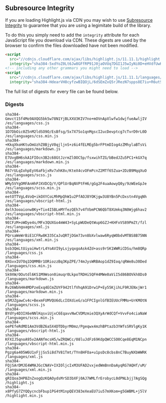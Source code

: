 ## Subresource Integrity

If you are loading Highlight.js via CDN you may wish to use [Subresource Integrity](https://developer.mozilla.org/en-US/docs/Web/Security/Subresource_Integrity) to guarantee that you are using a legimitate build of the library.

To do this you simply need to add the `integrity` attribute for each JavaScript file you download via CDN. These digests are used by the browser to confirm the files downloaded have not been modified.

```html
<script
  src="//cdnjs.cloudflare.com/ajax/libs/highlight.js/11.11.1/highlight.min.js"
  integrity="sha384-5xdYoZ0Lt6Jw8GFfRP91J0jaOVUq7DGI1J5wIyNi0D+eHVdfUwHR4gW6kPsw489E"></script>
<!-- including any other grammars you might need to load -->
<script
  src="//cdnjs.cloudflare.com/ajax/libs/highlight.js/11.11.1/languages/go.min.js"
  integrity="sha384-HdearVH8cyfzwBIQOjL/6dSEmZxQ5rJRezN7spps8E7iu+R6utS8c2ab0AgBNFfH"></script>
```

The full list of digests for every file can be found below.

### Digests

```
sha384-Gmvct15f4Mo9AXQG5bk5w78N1YjBLXXU3KIV7no+mOVnApXlwfw1dwjfueAwljIV /es/languages/css.js
sha384-1D7DbOic0Z5nM2ldSO9O/EsBfsg/5x7X7So1qnMgscI2ucDevptcg7cTvrD9rL0D /es/languages/css.min.js
sha384-+KkqXkoHKtuOmUzhZ0BjyV0qjljnS+z6i4fELMEg5brFPtmDIog4zZMhylaBTsVi /es/languages/markdown.js
sha384-E7UvgBH6skA1FIOcn3B2c68GtJzrmZlOOC5p/fsxwihTZG/bBedJZu5PC1+kGX7q /es/languages/markdown.min.js
sha384-R67rULqIohpEyV6aFbjxRv7xhK8v/KteX4cvOFmPcnZ2MTf65Zua+2DzB9MqqXuO /es/languages/scss.js
sha384-WMy5VYgOMFAnHhPJXVDCQ/Y/QPlUrBqNVPtFH6/gGg2F4uaAowyQ0y/9zWEeGpJe /es/languages/scss.min.js
sha384-eetOTTVgL4VoQ+ikOXYCoLMhMpQhW1u2PfAOJ8YOKjgw3U8YBn5PcDxstn4VgqNh /es/languages/vbscript-html.js
sha384-delh3ooaionw8Ky+Tix4I5BLmMYfezQEh7v4fVbmPCN6QbT8XUmkq3N0Wjg6hav2 /es/languages/vbscript-html.min.js
sha384-9ECFzM+oWDye4s/MFx3QUXGo4mW43+SyLpWUDeQtWup6GZJ+KHFxVS89PmZt/fzl /es/languages/xml.js
sha384-PQrsaWeWrBiE1CFRw8K335CaJuQRTjDGm73vn8bXvlwaw6RyqWObdvMTBS8B75NN /es/languages/xml.min.js
sha384-bsb3QmLtUiyaiHwtrL4YoAVI9yLsjyqxgoAsk4Zd+ass9rSK1WWRiCDSu/hm8QRp /languages/css.js
sha384-0XGvxIU7Oq1DQMMBr1ORiozzBq3KpZPE/74mJysWRBAop1dZ9Ioq/qRWe8u30Ded /languages/css.min.js
sha384-Sk9XW/OOutdl6KS1M9Wson0imuqr0LkpoTRDHi5QFH4MWe0aViI5d86BOVkh8Ds0 /languages/markdown.js
sha384-Rv26WbhHH4MDPzeExq4ECmZUYF942tlfVhqA91Drw1P+Ey55KjihLF9RJENxjWr1 /languages/markdown.min.js
sha384-e5MJZgawCv4c+BexmFUMVQU6dLcIOXdieG/a1FPCIgnlGfBIEUUcFMMo+UrKMOtN /languages/scss.js
sha384-BYdYy4D3IX6eNNlKqsviUjxC6EqavvNwCVDMzmie3QXyArWdCQf+VvvFo4ciaNaW /languages/scss.min.js
sha384-oePEfeRdMD1Am3VdBZ6a5X4DTDbyrM0mz/Pgeqwx4mzhBPtazb3YWfsSRVlgKy1K /languages/vbscript-html.js
sha384-KFXIJ5qnoA95v2AANfmcsH5/wZRQWCc/08luJdFz69KdpQWCCSO0Cqe8EqM1NCpn /languages/vbscript-html.min.js
sha384-Pgzg6a405W6U1xFjjSs5i8d7V81Tmt/TYn8HFOa+u1psDc8cbs8nC7BuyNXbWWRK /languages/xml.js
sha384-FQjSArDMJE4WMAJGcCNAV+IXIOljcIxM3UFAD2vxjedWmBnnDaAyqRG7AQHf/uM/ /languages/xml.min.js
sha384-gRIQoa3HPBZnZxogQzKQAOydsMrSD3bXFj0AJ7WMLfrErobycL0dPNLbjj7AgSQg /highlight.js
sha384-x8PfyG7ZYQQycncbFbup1PG4tM1npQEV383eXeaEU7iu57mXKom+g5GWBML+j5lV /highlight.min.js
```

